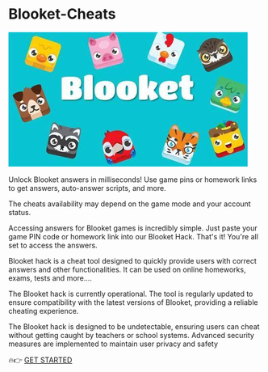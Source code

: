 # Blooket-Cheats

<img src="https://github.com/KeyonKoleman/Blooket-Cheats/blob/main/bl.jpg"/>

Unlock Blooket answers in milliseconds! Use game pins or homework links to get answers, auto-answer scripts, and more.

The cheats availability may depend on the game mode and your account status.

Accessing answers for Blooket games is incredibly simple. Just paste your game PIN code or homework link into our Blooket Hack.
That's it! You're all set to access the answers.

Blooket hack is a cheat tool designed to quickly provide users with correct answers and other functionalities. It can be used on online homeworks, exams, tests and more....

The Blooket hack is currently operational. The tool is regularly updated to ensure compatibility with the latest versions of Blooket, providing a reliable cheating experience.

The Blooket hack is designed to be undetectable, ensuring users can cheat without getting caught by teachers or school systems. Advanced security measures are implemented to maintain user privacy and safety

🔥👉 [GET STARTED](https://bit.ly/3A1PZNs)
